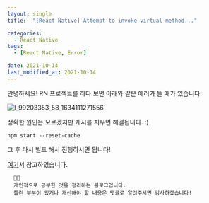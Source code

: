 ```yaml
---
layout: single
title:  "[React Native] Attempt to invoke virtual method..."

categories:
  - React Native 
tags: 
  - [React Native, Error]

date: 2021-10-14
last_modified_at: 2021-10-14
---
```


안녕하세요!
RN 프로젝트를 하다 보면 아래와 같은 에러가 뜰 때가 있습니다.

![l_99203353_58_1634111271556](https://user-images.githubusercontent.com/62782245/137162303-91fd9e67-4016-4dee-ab40-b08566bf7a37.png)


정확한 원인은 모르겠지만 캐시를 지우면 해결됩니다. :)
```
npm start --reset-cache
```
그 후 다시 빌드 해서 진행하시면 됩니다!

[여기](https://github.com/react-native-maps/react-native-maps/issues/2924)서 참고하였습니다.



```
  🤔🤔
  개인적으로 공부한 것을 정리하는 블로그입니다.
  틀린 부분이 있거나 개선해야 할 내용은 댓글로 알려주시면 감사하겠습니다!
```
